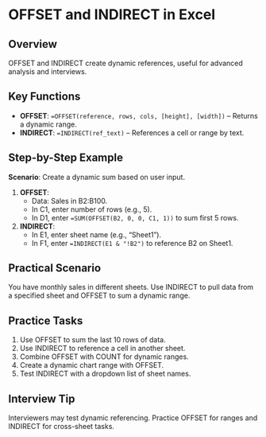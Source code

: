 # OFFSET and INDIRECT in Excel

## Overview
OFFSET and INDIRECT create dynamic references, useful for advanced analysis and interviews.

## Key Functions
- **OFFSET**: `=OFFSET(reference, rows, cols, [height], [width])` – Returns a dynamic range.
- **INDIRECT**: `=INDIRECT(ref_text)` – References a cell or range by text.

## Step-by-Step Example
**Scenario**: Create a dynamic sum based on user input.
1. **OFFSET**:
   - Data: Sales in B2:B100.
   - In C1, enter number of rows (e.g., 5).
   - In D1, enter `=SUM(OFFSET(B2, 0, 0, C1, 1))` to sum first 5 rows.
2. **INDIRECT**:
   - In E1, enter sheet name (e.g., “Sheet1”).
   - In F1, enter `=INDIRECT(E1 & "!B2")` to reference B2 on Sheet1.

## Practical Scenario
You have monthly sales in different sheets. Use INDIRECT to pull data from a specified sheet and OFFSET to sum a dynamic range.

## Practice Tasks
1. Use OFFSET to sum the last 10 rows of data.
2. Use INDIRECT to reference a cell in another sheet.
3. Combine OFFSET with COUNT for dynamic ranges.
4. Create a dynamic chart range with OFFSET.
5. Test INDIRECT with a dropdown list of sheet names.

## Interview Tip
Interviewers may test dynamic referencing. Practice OFFSET for ranges and INDIRECT for cross-sheet tasks.